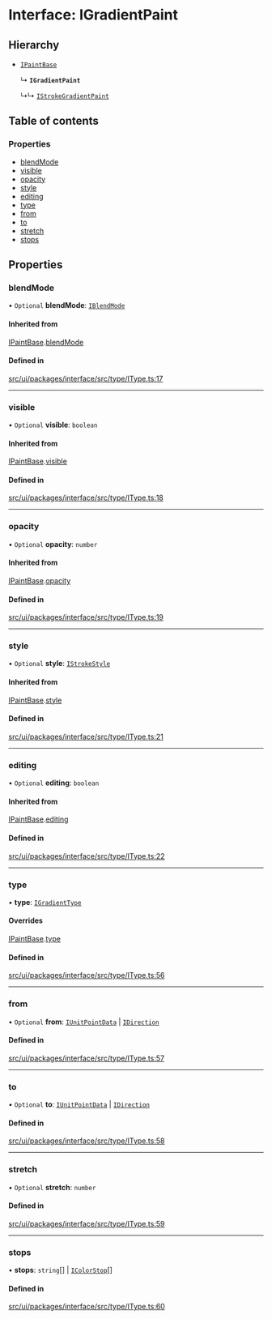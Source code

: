 # Interface: IGradientPaint

## Hierarchy

- [`IPaintBase`](IPaintBase.md)

  ↳ **`IGradientPaint`**

  ↳↳ [`IStrokeGradientPaint`](IStrokeGradientPaint.md)

## Table of contents

### Properties

- [blendMode](IGradientPaint.md#blendmode)
- [visible](IGradientPaint.md#visible)
- [opacity](IGradientPaint.md#opacity)
- [style](IGradientPaint.md#style)
- [editing](IGradientPaint.md#editing)
- [type](IGradientPaint.md#type)
- [from](IGradientPaint.md#from)
- [to](IGradientPaint.md#to)
- [stretch](IGradientPaint.md#stretch)
- [stops](IGradientPaint.md#stops)

## Properties

### blendMode

• `Optional` **blendMode**: [`IBlendMode`](../modules.md#iblendmode)

#### Inherited from

[IPaintBase](IPaintBase.md).[blendMode](IPaintBase.md#blendmode)

#### Defined in

[src/ui/packages/interface/src/type/IType.ts:17](https://github.com/leaferjs/leafer-ui/blob/bf25826307b66b28129b03872bb2832c8787db48/packages/interface/src/type/IType.ts#L17)

___

### visible

• `Optional` **visible**: `boolean`

#### Inherited from

[IPaintBase](IPaintBase.md).[visible](IPaintBase.md#visible)

#### Defined in

[src/ui/packages/interface/src/type/IType.ts:18](https://github.com/leaferjs/leafer-ui/blob/bf25826307b66b28129b03872bb2832c8787db48/packages/interface/src/type/IType.ts#L18)

___

### opacity

• `Optional` **opacity**: `number`

#### Inherited from

[IPaintBase](IPaintBase.md).[opacity](IPaintBase.md#opacity)

#### Defined in

[src/ui/packages/interface/src/type/IType.ts:19](https://github.com/leaferjs/leafer-ui/blob/bf25826307b66b28129b03872bb2832c8787db48/packages/interface/src/type/IType.ts#L19)

___

### style

• `Optional` **style**: [`IStrokeStyle`](IStrokeStyle.md)

#### Inherited from

[IPaintBase](IPaintBase.md).[style](IPaintBase.md#style)

#### Defined in

[src/ui/packages/interface/src/type/IType.ts:21](https://github.com/leaferjs/leafer-ui/blob/bf25826307b66b28129b03872bb2832c8787db48/packages/interface/src/type/IType.ts#L21)

___

### editing

• `Optional` **editing**: `boolean`

#### Inherited from

[IPaintBase](IPaintBase.md).[editing](IPaintBase.md#editing)

#### Defined in

[src/ui/packages/interface/src/type/IType.ts:22](https://github.com/leaferjs/leafer-ui/blob/bf25826307b66b28129b03872bb2832c8787db48/packages/interface/src/type/IType.ts#L22)

___

### type

• **type**: [`IGradientType`](../modules.md#igradienttype)

#### Overrides

[IPaintBase](IPaintBase.md).[type](IPaintBase.md#type)

#### Defined in

[src/ui/packages/interface/src/type/IType.ts:56](https://github.com/leaferjs/leafer-ui/blob/bf25826307b66b28129b03872bb2832c8787db48/packages/interface/src/type/IType.ts#L56)

___

### from

• `Optional` **from**: [`IUnitPointData`](IUnitPointData.md) \| [`IDirection`](../modules.md#idirection)

#### Defined in

[src/ui/packages/interface/src/type/IType.ts:57](https://github.com/leaferjs/leafer-ui/blob/bf25826307b66b28129b03872bb2832c8787db48/packages/interface/src/type/IType.ts#L57)

___

### to

• `Optional` **to**: [`IUnitPointData`](IUnitPointData.md) \| [`IDirection`](../modules.md#idirection)

#### Defined in

[src/ui/packages/interface/src/type/IType.ts:58](https://github.com/leaferjs/leafer-ui/blob/bf25826307b66b28129b03872bb2832c8787db48/packages/interface/src/type/IType.ts#L58)

___

### stretch

• `Optional` **stretch**: `number`

#### Defined in

[src/ui/packages/interface/src/type/IType.ts:59](https://github.com/leaferjs/leafer-ui/blob/bf25826307b66b28129b03872bb2832c8787db48/packages/interface/src/type/IType.ts#L59)

___

### stops

• **stops**: `string`[] \| [`IColorStop`](IColorStop.md)[]

#### Defined in

[src/ui/packages/interface/src/type/IType.ts:60](https://github.com/leaferjs/leafer-ui/blob/bf25826307b66b28129b03872bb2832c8787db48/packages/interface/src/type/IType.ts#L60)
